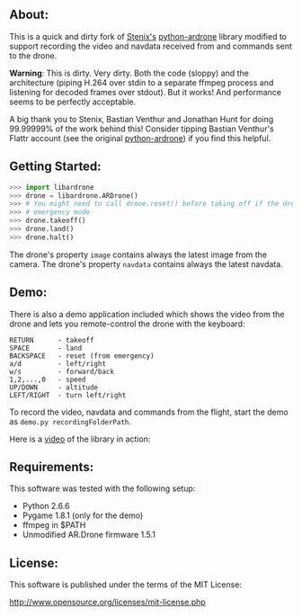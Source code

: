 About:
------

This is a quick and dirty fork of <a href="https://github.com/stenix/" target="_blank">Stenix's</a> <a href="https://github.com/stenix/python-ardrone" target="_blank">python-ardrone</a> library modified to support recording the video and navdata received from and commands sent to the drone.

**Warning**: This is dirty. Very dirty. Both the code (sloppy) and the architecture (piping H.264 over stdin to a separate ffmpeg process and listening for decoded frames over stdout). But it works! And performance seems to be perfectly acceptable.

A big thank you to Stenix, Bastian Venthur and Jonathan Hunt for doing 99.99999% of the work behind this! Consider tipping Bastian Venthur's Flattr account (see the original <a href="https://github.com/venthur/python-ardrone" target="_blank">python-ardrone</a>) if you find this helpful.


Getting Started:
----------------

```python
>>> import libardrone
>>> drone = libardrone.ARDrone()
>>> # You might need to call drone.reset() before taking off if the drone is in
>>> # emergency mode
>>> drone.takeoff()
>>> drone.land()
>>> drone.halt()
```

The drone's property `image` contains always the latest image from the camera.
The drone's property `navdata` contains always the latest navdata.


Demo:
-----

There is also a demo application included which shows the video from the drone
and lets you remote-control the drone with the keyboard:

    RETURN      - takeoff
    SPACE       - land
    BACKSPACE   - reset (from emergency)
    a/d         - left/right
    w/s         - forward/back
    1,2,...,0   - speed
    UP/DOWN     - altitude
    LEFT/RIGHT  - turn left/right

To record the video, navdata and commands from the flight, start the demo as `demo.py recordingFolderPath`.

Here is a [video] of the library in action:

  [video]: http://youtu.be/2HEV37GbUow


Requirements:
-------------

This software was tested with the following setup:

  * Python 2.6.6
  * Pygame 1.8.1 (only for the demo)
  * ffmpeg in $PATH
  * Unmodified AR.Drone firmware 1.5.1


License:
--------

This software is published under the terms of the MIT License:

  http://www.opensource.org/licenses/mit-license.php

